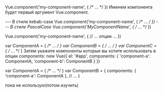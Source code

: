 <!-- -------------------- Регистрация компонентов-------------------->
<!-- Именование компонентов -->
Vue.component('my-component-name', { /* ... */ })
Именем компонента будет первый аргумент Vue.component.
<!-- Стиль именования-->
--- В стиле kebab-case
Vue.component('my-component-name', { /* ... */ })
--- В стиле PascalCase
Vue.component('MyComponentName', { /* ... */ })



<!-- Глобальная регистрация/ -->
Vue.component('my-component-name', {
  // ... опции ...
})


<!-- Локальная регистрация -->
var ComponentA = { /* ... */ }
var ComponentB = { /* ... */ }
var ComponentC = { /* ... */ }
Затем укажите компоненты которые вы хотите использовать в опции components:
new Vue({
  el: '#app',
  components: {
    'component-a': ComponentA,
    'component-b': ComponentB
  }
})
<!-- Обратите внимание, что локально зарегистрированные компоненты не будут доступны в дочерних компонентах. Например, если вы хотите, чтобы ComponentA был доступен в ComponentB, вам нужно будет использовать: -->
var ComponentA = { /* ... */ }
var ComponentB = {
  components: {
    'component-a': ComponentA
  },
  // ...
}


<!-- Модульные системы -->пока не использую(потом изучить)